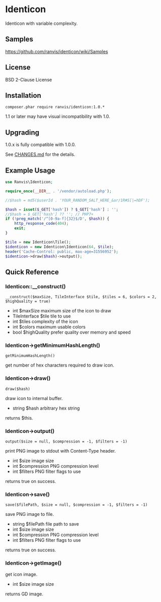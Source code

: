 # Identicon

Identicon with variable complexity.


## Samples

https://github.com/ranvis/identicon/wiki/Samples


## License

BSD 2-Clause License


## Installation

`
composer.phar require ranvis/identicon:1.0.*
`

1.1 or later may have visual incompatibility with 1.0.

## Upgrading

1.0.x is fully compatible with 1.0.0.

See [CHANGES.md](CHANGES.md) for the details.

## Example Usage

```php
use Ranvis\Identicon;

require_once(__DIR__ . '/vendor/autoload.php');

//$hash = md5($userId . 'YOUR_RANDOM_SALT_HERE_&ar/1R#S[|=hDF');

$hash = isset($_GET['hash']) ? $_GET['hash'] : '';
//$hash = $_GET['hash'] ?? ''; // PHP7+
if (!preg_match('/^[0-9a-f]{32}$/D', $hash)) {
    http_response_code(404);
    exit;
}

$tile = new Identicon\Tile();
$identicon = new Identicon\Identicon(64, $tile);
header('Cache-Control: public, max-age=31556952');
$identicon->draw($hash)->output();
```

## Quick Reference

### Identicon::__construct()

`__construct($maxSize, TileInterface $tile, $tiles = 6, $colors = 2, $highQuality = true)`

* int $maxSize maximum size of the icon to draw
* TileInterface $tile tile to use
* int $tiles complexity of the icon
* int $colors maximum usable colors
* bool $highQuality prefer quality over memory and speed

### Identicon->getMinimumHashLength()

`getMinimumHashLength()`

get number of hex characters required to draw icon.

### Identicon->draw()

`draw($hash)`

draw icon to internal buffer.

* string $hash arbitrary hex string

returns $this.

### Identicon->output()

`output($size = null, $compression = -1, $filters = -1)`

print PNG image to stdout with Content-Type header.

* int $size image size
* int $compression PNG compression level
* int $filters PNG filter flags to use

returns true on success.

### Identicon->save()

`save($filePath, $size = null, $compression = -1, $filters = -1)`

save PNG image to file.

* string $filePath file path to save
* int $size image size
* int $compression PNG compression level
* int $filters PNG filter flags to use

returns true on success.

### Identicon->getImage()

get icon image.

* int $size image size

returns GD image.
